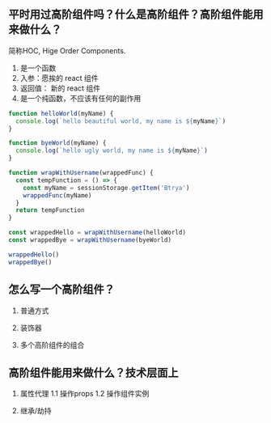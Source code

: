 ## 平时用过高阶组件吗？什么是高阶组件？高阶组件能用来做什么？

简称HOC, Hige Order Components.

1. 是一个函数
2. 入参：愿挨的 react 组件
3. 返回值： 新的 react 组件
4. 是一个纯函数，不应该有任何的副作用

```js
function helloWorld(myName) {
  console.log(`hello beautiful world, my name is ${myName}`)
}

function byeWorld(myName) {
  console.log(`hello ugly world, my name is ${myName}`)
}

function wrapWithUsername(wrappedFunc) {
  const tempFunction = () => {
    const myName = sessionStorage.getItem('Btrya')
    wrappedFunc(myName)
  }
  return tempFunction
}

const wrappedHello = wrapWithUsername(helloWorld)
const wrappedBye = wrapWithUsername(byeWorld)

wrappedHello()
wrappedBye()
```

## 怎么写一个高阶组件？

1. 普通方式

2. 装饰器

3. 多个高阶组件的组合

## 高阶组件能用来做什么？技术层面上

1. 属性代理
  1.1 操作props
  1.2 操作组件实例

2. 继承/劫持
